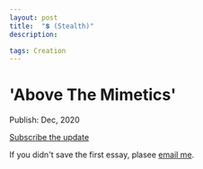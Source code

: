 ```yaml
---
layout: post
title:  "💲 (Stealth)"
description: 

tags: Creation
---
```


# 'Above The Mimetics'

Publish: Dec, 2020

[Subscribe the update](https://ab0ve.substack.com/subscribe?utm_source=menu&simple=true&next=https%3A%2F%2Fab0ve.substack.com%2F)


If you didn't save the first essay, plasee [email me](mailto:allenleein@gmail.com).